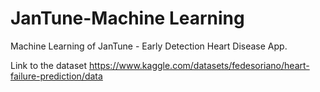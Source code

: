 # JanTune-Machine Learning
Machine Learning of JanTune - Early Detection Heart Disease App.

Link to the dataset
https://www.kaggle.com/datasets/fedesoriano/heart-failure-prediction/data
